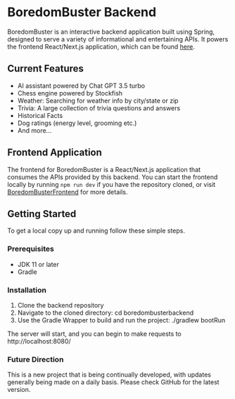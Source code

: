 # BoredomBuster Backend

BoredomBuster is an interactive backend application built using Spring, designed to serve a variety of informational and entertaining APIs. 
It powers the frontend React/Next.js application, which can be found [here](https://github.com/adam-knight1/boredombusterfrontend).

## Current Features

- AI assistant powered by Chat GPT 3.5 turbo
- Chess engine powered by Stockfish
- Weather: Searching for weather info by city/state or zip
- Trivia: A large collection of trivia questions and answers
- Historical Facts
- Dog ratings (energy level, grooming etc.)
- And more...

## Frontend Application

The frontend for BoredomBuster is a React/Next.js application that consumes the APIs provided by this backend. 
You can start the frontend locally by running `npm run dev` if you have the repository cloned, or visit [BoredomBusterFrontend](https://github.com/adam-knight1/boredombusterfrontend) for more details.

## Getting Started

To get a local copy up and running follow these simple steps.

### Prerequisites

- JDK 11 or later
- Gradle

### Installation

1. Clone the backend repository
2. Navigate to the cloned directory: cd boredombusterbackend
3. Use the Gradle Wrapper to build and run the project: ./gradlew bootRun

The server will start, and you can begin to make requests to http://localhost:8080/

### Future Direction

This is a new project that is being continually developed, with updates generally being made on a daily basis.
Please check GitHub for the latest version.

